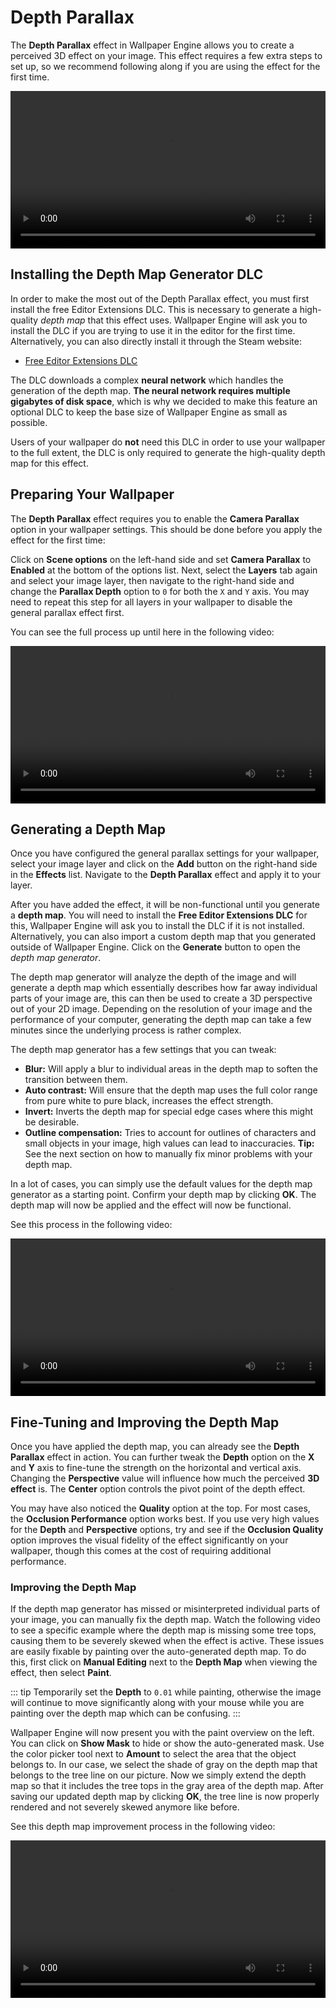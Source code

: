# Depth Parallax

The **Depth Parallax** effect in Wallpaper Engine allows you to create a perceived 3D effect on your image. This effect requires a few extra steps to set up, so we recommend following along if you are using the effect for the first time.

<video width="100%" controls loop autoplay>
  <source :src="$withBase('/videos/depth_parallax.mp4')" type="video/mp4">
  Your browser does not support the video tag.
</video>

## Installing the Depth Map Generator DLC

In order to make the most out of the Depth Parallax effect, you must first install the free Editor Extensions DLC. This is necessary to generate a high-quality *depth map* that this effect uses. Wallpaper Engine will ask you to install the DLC if you are trying to use it in the editor for the first time. Alternatively, you can also directly install it through the Steam website:

* [Free Editor Extensions DLC](https://store.steampowered.com/app/1790230/)

The DLC downloads a complex **neural network** which handles the generation of the depth map. **The neural network requires multiple gigabytes of disk space**, which is why we decided to make this feature an optional DLC to keep the base size of Wallpaper Engine as small as possible.

Users of your wallpaper do **not** need this DLC in order to use your wallpaper to the full extent, the DLC is only required to generate the high-quality depth map for this effect.

## Preparing Your Wallpaper

The **Depth Parallax** effect requires you to enable the **Camera Parallax** option in your wallpaper settings. This should be done before you apply the effect for the first time:

Click on **Scene options** on the left-hand side and set **Camera Parallax** to **Enabled** at the bottom of the options list. Next, select the **Layers** tab again and select your image layer, then navigate to the right-hand side and change the **Parallax Depth** option to `0` for both the `X` and `Y` axis. You may need to repeat this step for all layers in your wallpaper to disable the general parallax effect first.

You can see the full process up until here in the following video:

<video width="100%" controls>
  <source :src="$withBase('/videos/depth_parallax_scene_settings.mp4')" type="video/mp4">
  Your browser does not support the video tag.
</video>

## Generating a Depth Map

Once you have configured the general parallax settings for your wallpaper, select your image layer and click on the **Add** button on the right-hand side in the **Effects** list. Navigate to the **Depth Parallax** effect and apply it to your layer.

After you have added the effect, it will be non-functional until you generate a **depth map**. You will need to install the **Free Editor Extensions DLC** for this, Wallpaper Engine will ask you to install the DLC if it is not installed. Alternatively, you can also import a custom depth map that you generated outside of Wallpaper Engine. Click on the **Generate** button to open the *depth map generator*.

The depth map generator will analyze the depth of the image and will generate a depth map which essentially describes how far away individual parts of your image are, this can then be used to create a 3D perspective out of your 2D image. Depending on the resolution of your image and the performance of your computer, generating the depth map can take a few minutes since the underlying process is rather complex.

The depth map generator has a few settings that you can tweak:

* **Blur:** Will apply a blur to individual areas in the depth map to soften the transition between them.
* **Auto contrast:** Will ensure that the depth map uses the full color range from pure white to pure black, increases the effect strength.
* **Invert:** Inverts the depth map for special edge cases where this might be desirable.
* **Outline compensation:** Tries to account for outlines of characters and small objects in your image, high values can lead to inaccuracies. **Tip:** See the next section on how to manually fix minor problems with your depth map.

In a lot of cases, you can simply use the default values for the depth map generator as a starting point. Confirm your depth map by clicking **OK**. The depth map will now be applied and the effect will now be functional.

See this process in the following video:

<video width="100%" controls>
  <source :src="$withBase('/videos/depth_parallax_create.mp4')" type="video/mp4">
  Your browser does not support the video tag.
</video>

## Fine-Tuning and Improving the Depth Map

Once you have applied the depth map, you can already see the **Depth Parallax** effect in action. You can further tweak the **Depth** option on the **X** and **Y** axis to fine-tune the strength on the horizontal and vertical axis. Changing the **Perspective** value will influence how much the perceived **3D effect** is. The **Center** option controls the pivot point of the depth effect.

You may have also noticed the **Quality** option at the top. For most cases, the **Occlusion Performance** option works best. If you use very high values for the **Depth** and **Perspective** options, try and see if the **Occlusion Quality** option improves the visual fidelity of the effect significantly on your wallpaper, though this comes at the cost of requiring additional performance.

### Improving the Depth Map

If the depth map generator has missed or misinterpreted individual parts of your image, you can manually fix the depth map. Watch the following video to see a specific example where the depth map is missing some tree tops, causing them to be severely skewed when the effect is active. These issues are easily fixable by painting over the auto-generated depth map. To do this, first click on **Manual Editing** next to the **Depth Map** when viewing the effect, then select **Paint**.

::: tip
Temporarily set the **Depth** to `0.01` while painting, otherwise the image will continue to move significantly along with your mouse while you are painting over the depth map which can be confusing.
:::

Wallpaper Engine will now present you with the paint overview on the left. You can click on **Show Mask** to hide or show the auto-generated mask. Use the color picker tool next to **Amount** to select the area that the object belongs to. In our case, we select the shade of gray on the depth map that belongs to the tree line on our picture. Now we simply extend the depth map so that it includes the tree tops in the gray area of the depth map. After saving our updated depth map by clicking **OK**, the tree line is now properly rendered and not severely skewed anymore like before.

See this depth map improvement process in the following video:

<video width="100%" controls>
  <source :src="$withBase('/videos/depth_parallax_fix.mp4')" type="video/mp4">
  Your browser does not support the video tag.
</video>


